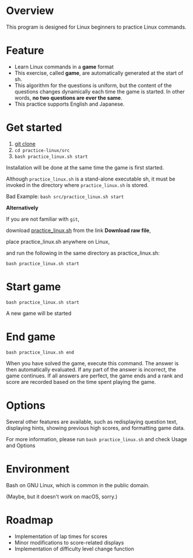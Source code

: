 # Overview
This program is designed for Linux beginners to practice Linux commands.

# Feature
- Learn Linux commands in a **game** format
- This exercise, called **game**, are automatically generated at the start of sh.
- This algorithm for the questions is uniform, but the content of the questions changes dynamically each time the game is started. In other words, **no two questions are ever the same**.
- This practice supports English and Japanese.

# Get started
1. [git clone](https://github.com/jeyeihro/practice-linux.git)
2. `cd practice-linux/src`
3. `bash practice_linux.sh start`

Installation will be done at the same time the game is first started.

Although `practice_linux.sh` is a stand-alone executable sh, it must be invoked in the directory where `practice_linux.sh` is stored.

Bad Example: `bash src/practice_linux.sh start`

**Alternatively**

If you are not familiar with `git`, 

download [practice_linux.sh](https://github.com/jeyeihro/practice-linux/blob/main/src/practice_linux.sh) from the link **Download raw file**, 

place practice_linux.sh anywhere on Linux, 

and run the following in the same directory as practice_linux.sh:

`bash practice_linux.sh start`


# Start game
``
bash practice_linux.sh start
``

A new game will be started

# End game
``
bash practice_linux.sh end
``

When you have solved the game, execute this command. The answer is then automatically evaluated. If any part of the answer is incorrect, the game continues. If all answers are perfect, the game ends and a rank and score are recorded based on the time spent playing the game.

# Options
Several other features are available, such as redisplaying question text, displaying hints, showing previous high scores, and formatting game data.

For more information, please run `bash practice_linux.sh` and check Usage and Options

# Environment
Bash on GNU Linux, which is common in the public domain.

(Maybe, but it doesn't work on macOS, sorry.)

# Roadmap
- Implementation of lap times for scores
- Minor modifications to score-related displays
- Implementation of difficulty level change function



